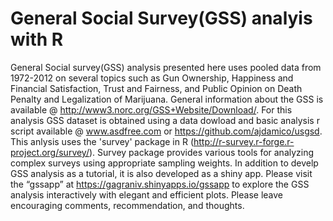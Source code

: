 # General Social Survey(GSS) analyis with R

General Social survey(GSS) analysis presented here uses pooled data from 1972-2012 on several topics such as Gun Ownership, Happiness and Financial Satisfaction, Trust and Fairness, and Public Opinion on Death Penalty and Legalization of Marijuana. General information about the GSS is available @ http://www3.norc.org/GSS+Website/Download/. For this analysis GSS dataset is obtained using a data dowload and basic analysis r script available @ www.asdfree.com or https://github.com/ajdamico/usgsd. This anlysis uses the 'survey' package in R (http://r-survey.r-forge.r-project.org/survey/). Survey package provides various tools for analyzing complex surveys using appropriate sampling weights. In addition to develp GSS analysis as a tutorial, it is also developed as a shiny app. Please visit the “gssapp” at https://gagraniv.shinyapps.io/gssapp to explore the GSS analysis interactively with elegant and efficient plots.  Please leave encouraging comments, recommendation, and thoughts.



